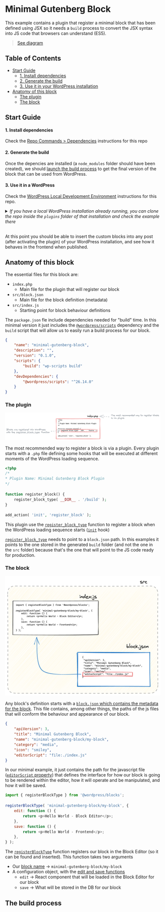 # Minimal Gutenberg Block

This example contains a plugin that register a minimal block that has been defined using JSX so it needs a `build` process to convert the JSX syntax into JS code that browsers can understand (ES5).

> [See diagram](https://excalidraw.com/#json=EMvbHZvzmuMGZUOuXj8FE,Llk4sac-Q3TP88V07hWYqA) 


## Table of Contents

- [Start Guide](#start-guide)
  - [1. Install dependencies](#1-install-dependencies)
  - [2. Generate the build ](#2-generate-the-build)
  - [3. Use it in your WordPress installation ](#3-use-it-in-your-wordpress-installation)
- [Anatomy of this block](#anatomy-of-this-block)
  - [The plugin](#the-plugin)   
  - [The block](#the-block) 


## Start Guide

#### 1. Install dependencies

Check the [Repo Commands > Dependencies](../../DEVELOPMENT.md#dependencies) instructions for this repo

#### 2. Generate the build 

Once the depencies are installed (a `node_modules` folder should have been created), we should [launch the build process](../../DEVELOPMENT.md#build-process) to get the final version of the block that can be used from WordPress. 

#### 3. Use it in a WordPress

Check the [WordPress Local Development Environment](../../DEVELOPMENT.md#wordpress-local-development-environment) instructions for this repo.

<details>
  <summary><em>If you have a local WordPress installation already running, you can clone the repo inside the <code>plugins</code> folder of that installation and check the example there</em></summary>
<br>  
<p>If you do that, you'll need to do the following</p>
<ul>
<li>Remove any <code>node_modules</code> folder inside this folder</li>
<li>Run <code>npm install</code> to install the dependencies</li>
<li>Run <code>npm build</code> to generate the "build" version of the blocks</li>
<li>Activate the plugin in your own WordPress installation</li>
<ul>
</details>
<br>  

At this point you should be able to insert the custom blocks into any post (after activating the plugin) of your WordPress installation, and see how it behaves in the frontend when published.





## Anatomy of this block

The essential files for this block are:

- `index.php`
    - Main file for the plugin that will register our block
- `src/block.json`
    - Main file for the block definition (metadata)
- `src/index.js`
    - Starting point for block behaviour definitions


The `package.json` fle include dependencies needed for "build" time. In this minimal version it just includes the [`@wordpress/scripts`](https://developer.wordpress.org/block-editor/reference-guides/packages/packages-scripts/) dependency and the `build` script that will allow us to easily run a build process for our block.

```json
{
    "name": "minimal-gutenberg-block",
    "description": "",
    "version": "0.1.0",
    "scripts": {
        "build": "wp-scripts build"
    },
    "devDependencies": {
        "@wordpress/scripts": "^26.14.0"
    }
}

```

### The plugin 

![index.php](./assets/index-php.png)

The most recommended way to register a block is via a plugin. Every plugin starts with a `.php` file defining some hooks that will be executed at different moments of the WordPress loading sequence.

```php
<?php
/*
* Plugin Name: Minimal Gutenberg Block Plugin
*/

function register_block() {
    register_block_type( __DIR__ . '/build' );
}

add_action( 'init', 'register_block' );
```

This plugin use the [`register_block_type`](https://developer.wordpress.org/reference/functions/register_block_type/) function to register a block when the WordPress loading sequence starts ([`init`](https://developer.wordpress.org/reference/hooks/init/) hook)

[`register_block_type`](https://developer.wordpress.org/reference/functions/register_block_type/) needs to point to a `block.json` path. In this examples it points to the one stored in the generated `build` folder (and not the one in the `src` folder) because that's the one that will point to the JS code ready for production.

### The block 

![block.json and js files](./assets/block-json-and-js.png)

Any block's definition starts with a [`block.json` which contains the metadata for the block](https://developer.wordpress.org/block-editor/reference-guides/block-api/block-metadata/). This file contains, among other things, the paths of the js files that will conform the behaviour and appearance of our block.

```json
{
	"apiVersion": 3,
	"title": "Minimal Gutenberg Block",
	"name": "minimal-gutenberg-block/my-block",
	"category": "media",
	"icon": "smiley",
	"editorScript": "file:./index.js"
}
```

In our minimal example, it just contains the path for the javascript file ([`editorScript` property](https://developer.wordpress.org/block-editor/reference-guides/block-api/block-metadata/#editor-script)) that defines the interface for how our block is going to be rendered within the editor, how it will operate and be manipulated, and how it will be saved.

```js
import { registerBlockType } from '@wordpress/blocks';

registerBlockType( 'minimal-gutenberg-block/my-block', {
    edit: function () {
        return <p>Hello World - Block Editor</p>;
    },
    save: function () {
        return <p>Hello World - Frontend</p>;
    },
} );
```

The [`registerBlockType`](https://developer.wordpress.org/block-editor/reference-guides/block-api/block-registration/#registerblocktype) function registers our block in the Block Editor (so it can be found and inserted). This function takes two arguments
- Our [block name](https://developer.wordpress.org/block-editor/reference-guides/block-api/block-registration/#block-name) → `minimal-gutenberg-block/my-block`
- A configuration object, with the [edit and save functions](https://developer.wordpress.org/block-editor/reference-guides/block-api/block-edit-save/)
    - `edit` → React component that will be loaded in the Block Editor for our block
    - `save` → What will be stored in the DB for our block

## The build process

